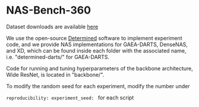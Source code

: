# NAS-Bench-360

Dataset downloads are available [here](https://rtu715.github.io/NAS-Bench-360/)

We use the open-source [Determined](https://docs.determined.ai/latest/how-to/installation/aws.html?highlight=det%20deploy) 
software to implement experiment code, and we provide NAS implementations for GAEA-DARTS, DenseNAS, and XD, 
which can be found inside each folder with the associated name, i.e. "determined-darts/" for GAEA-DARTS.

Code for running and tuning hyperparameters of the backbone architecture, Wide ResNet, is located in "backbone/".

To modify the random seed for each experiment, modify the number under 

`reproducibility: experiment_seed: ` for each script









